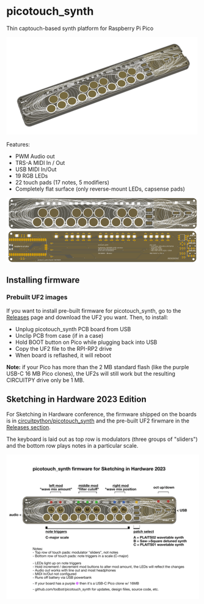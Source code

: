 # picotouch_synth

Thin captouch-based synth platform for Raspberry Pi Pico

<img width=500 src="./docs/picotouch_synth_flip_case_render1.jpg"/>

Features:
* PWM Audio out
* TRS-A MIDI In / Out
* USB MIDI In/Out
* 19 RGB LEDs
* 22 touch pads (17 notes, 5 modifiers)
* Completely flat surface (only reverse-mount LEDs, capsense pads)

<img width=600 src="./docs/picotouch_synth_flip_render_top.png"/>
<img width=600 src="./docs/picotouch_synth_flip_render_bot.png"/>


## Installing firmware

### Prebuilt UF2 images

If you want to install pre-built firmware for picotouch_synth,
go to the [Releases](https://github.com/todbot/picotouch_synth/releases) page
and download the UF2 you want.  Then, to install:

* Unplug picotouch_synth PCB board from USB
* Unclip PCB from case (if in a case)
* Hold BOOT button on Pico while plugging back into USB
* Copy the UF2 file to the RPI-RP2 drive
* When board is reflashed, it will reboot

__Note:__ if your Pico has more than the 2 MB standard flash
(like the purple USB-C 16 MB Pico clones), the UF2s will still work but the
resulting CIRCUITPY drive only be 1 MB.


## Sketching in Hardware 2023 Edition

For Sketching in Hardware conference, the firmware shipped on the boards is in
[circuitpython/picotouch_synth](https://github.com/todbot/picotouch_synth/tree/main/circuitpython/picotouch_synth)
and the pre-built UF2 firwmare in the [Releases section](https://github.com/todbot/picotouch_synth/releases/tag/v1).

The keyboard is laid out as top row is modulators (three groups of "sliders")
and the bottom row plays notes in a particular scale.

<img width=700 src="./docs/picotouch_synth_ui_sketching2023.png"/>
